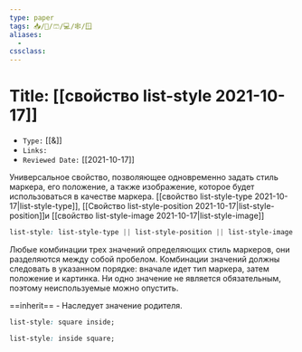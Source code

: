 ```yaml
---
type: paper
tags: 📥️/📜️/🩳/💻/🕸/🪟
aliases:
  - 
cssclass: 
---
```




# Title: **[[свойство list-style 2021-10-17]]**
- `Type:` [[&]]
- `Links:`
- `Reviewed Date:` [[2021-10-17]]


Универсальное свойство, позволяющее одновременно задать стиль маркера, его положение, а также изображение, которое будет использоваться в качестве маркера. [[свойство list-style-type 2021-10-17|list-style-type]], [[Cвойство list-style-position 2021-10-17|list-style-position]]и [[свойство list-style-image 2021-10-17|list-style-image]]

```css
list-style: list-style-type || list-style-position || list-style-image | inherit
```



Любые комбинации трех значений определяющих стиль маркеров, они разделяются между собой пробелом. Комбинации значений должны следовать в указанном порядке: вначале идет тип маркера, затем положение и картинка. Ни одно значение не является обязательным, поэтому неиспользуемые можно опустить.

==inherit== - Наследует значение родителя.

```css
list-style: square inside;    
```

```css
list-style: inside square;
```